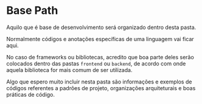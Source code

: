 # Base Path

Aquilo que é base de desenvolvimento será organizado dentro desta pasta.

Normalmente códigos e anotações específicas de uma linguagem vai ficar aqui.

No caso de frameworks ou bibliotecas, acredito que boa parte deles serão colocados dentro das pastas `frontend` ou `backend`, de acordo com onde aquela biblioteca for mais comum de ser utilizada.

Algo que espero muito incluir nesta pasta são informações e exemplos de códigos referentes a padrões de projeto, organizações arquiteturais e boas práticas de código.